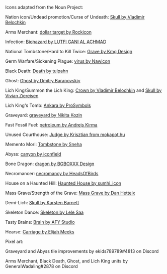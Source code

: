Icons adapted from the Noun Project:

Nation icon/Undead promotion/Curse of Undeath: [Skull by Vladimir Belochkin](https://thenounproject.com/term/Skull/1030702/)

Arms Merchant: [dollar target by Rockicon](https://thenounproject.com/term/dollar-target/472861/)

Infection: [Biohazard by LUTFI GANI AL ACHMAD](https://thenounproject.com/term/Biohazard/2850224)

National Tombstone/Hard to Kill Twice: [Grave by Kmg Design](https://thenounproject.com/term/Grave/2888956)

Germ Warfare/Sickening Plague: [virus by Nawicon](https://thenounproject.com/term/virus/3364091)

Black Death: [Death by tulpahn](https://thenounproject.com/term/death/2064459/)

Ghost: [Ghost by Dmitry Baranovskiy](https://thenounproject.com/term/ghost/7897/)

Lich King/Summon the Lich King: [Crown by Vladimir Belochkin](https://thenounproject.com/term/Crown/891413) and [Skull by Vivian Ziereisen](https://thenounproject.com/term/skull/29715/)

Lich King's Tomb: [Ankara by ProSymbols](https://thenounproject.com/term/ankara/2247204/)

Graveyard: [graveyard by Nikita Kozin](https://thenounproject.com/term/graveyard/573169)

Fast Fossil Fuel: [petroleum by Andrejs Kirma](https://thenounproject.com/term/petroleum/2649102/)

Unused Courthouse: [Judge by Krisztian from mokapot.hu](https://thenounproject.com/term/Judge/1076388/)

Memento Mori: [Tombstone by Sneha](https://thenounproject.com/term/tombstone/2915140/)

Abyss: [canyon by iconfield](https://thenounproject.com/term/canyon/3005193/)

Bone Dragon: [dragon by BGBOXXX Design](https://thenounproject.com/term/dragon/1646686/)

Necromancer: [necromancy by HeadsOfBirds](https://thenounproject.com/term/necromancy/1178598/)

House on a Haunted Hill: [Haunted House by sumhi_icon](https://thenounproject.com/term/haunted-house/1387450/)

Mass Grave/Strength of the Grave: [Mass Grave by Dan Hetteix](https://thenounproject.com/term/mass-grave/75126/)

Demi-Lich: [Skull by Karsten Barnett](https://thenounproject.com/term/skull/47649/)

Skeleton Dance: [Skeleton by Lele Saa](https://thenounproject.com/term/skeleton/689675/)

Tasty Brains: [Brain by AFY Studio](https://thenounproject.com/term/brain/1455525/)

Hearse: [Carriage by Elijah Meeks](https://thenounproject.com/term/carriage/3036/)

Pixel art:

Graveyard and Abyss tile improvements by ekids789789#4813 on Discord

Arms Merchant, Black Death, Ghost, and Lich King units by GeneralWadaling#2878 on Discord
